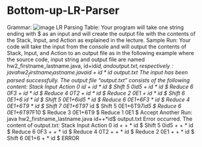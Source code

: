 # Bottom-up-LR-Parser

Grammar:
![image](https://user-images.githubusercontent.com/55497608/209395935-0f14959c-d6dc-415e-9d8f-12678ae0d5e5.png)
LR Parsing Table:
Your program will take one string ending with $ as an input and will create the output file with
the contents of the Stack, Input, and Action as explained in the lecture.
Sample Run:
Your code will take the input from the console and will output the contents of Stack, Input, and
Action to an output file as in the following example where the source code, input string and
output file are named hw2_firstname_lastname.java, id+id*id$, and
output.txt, respectively:
java hw2_firstname_lastname.java id+id*id$ output.txt
The input has been parsed successfully.
The output file “output.txt” consists of the following content:
Stack Input Action
0 id + id * id $ Shift 5
0id5 + id * id $ Reduce 6
0F3 + id * id $ Reduce 4
0T2 + id * id $ Reduce 2
0E1 + id * id $ Shift 6
0E1+6 id * id $ Shift 5
0E1+6id5 * id $ Reduce 6
0E1+6F3 * id $ Reduce 4
0E1+6T9 * id $ Shift 7
0E1+6T9*7 id $ Shift 5
0E1+6T9*7id5 $ Reduce 6
0E1+6T9*7F10 $ Reduce 3
0E1+6T9 $ Reduce 1
0E1 $ Accept
Another Run:
java hw2_firstname_lastname.java id++*id$ output.txt
Error occurred.
The content of output.txt:
Stack Input Action
0 id + + * id $ Shift 5
0id5 + + * id $ Reduce 6
0F3 + + * id $ Reduce 4
0T2 + + * id $ Reduce 2
0E1 + + * id $ Shift 6
0E1+6 + * id $ ERROR
